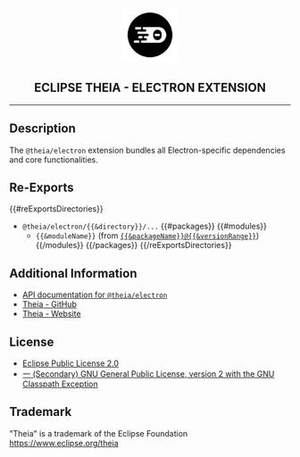 <div align='center'>

<br />

<img src='https://raw.githubusercontent.com/eclipse-theia/theia/master/logo/theia.svg?sanitize=true' alt='theia-ext-logo' width='100px' />

<h2>ECLIPSE THEIA - ELECTRON EXTENSION</h2>

<hr />

</div>

## Description

The `@theia/electron` extension bundles all Electron-specific dependencies and core functionalities.

## Re-Exports

{{#reExportsDirectories}}

- `@theia/electron/{{&directory}}/...`
    {{#packages}}
    {{#modules}}
  - `{{&moduleName}}` (from [`{{&packageName}}@{{&versionRange}}`]({{&npmUrl}}))
    {{/modules}}
    {{/packages}}
{{/reExportsDirectories}}

## Additional Information

- [API documentation for `@theia/electron`](https://eclipse-theia.github.io/theia/docs/next/modules/electron.html)
- [Theia - GitHub](https://github.com/eclipse-theia/theia)
- [Theia - Website](https://theia-ide.org/)

## License

- [Eclipse Public License 2.0](http://www.eclipse.org/legal/epl-2.0/)
- [一 (Secondary) GNU General Public License, version 2 with the GNU Classpath Exception](https://projects.eclipse.org/license/secondary-gpl-2.0-cp)

## Trademark

"Theia" is a trademark of the Eclipse Foundation
<https://www.eclipse.org/theia>
